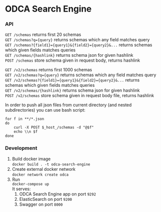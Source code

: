 # ODCA Search Engine

### API
`GET /schemas` returns first 20 schemas  
`GET /schemas?q={query}` returns schemas which any field matches query  
`GET /schemas?{field1}={query1}&{field2}={query2}&...` returns schemas which given fields matches queries  
`GET /schemas/{hashlink}` returns schema json for given hashlink  
`POST /schemas` store schema given in request body, returns hashlink

`GET /v2/schemas` returns first 1000 schemas  
`GET /v2/schemas?q={query}` returns schemas which any field matches query  
`GET /v2/schemas?{field1}={query1}&{field2}={query2}&...` returns schemas which given fields matches queries  
`GET /v2/schemas/{hashlink}` returns schema json for given hashlink  
`POST /v2/schemas` store schema given in request body file, returns hashlink

In order to push all json files from current directory (and nested subdirectories) you can use bash script:
```
for f in **/*.json
do
    curl -X POST $_host_/schemas -d "@$f"
    echo \\n $f
done
```

### Development

1. Build docker image  
`docker build . -t odca-search-engine`  
1. Create external docker network  
`docker network create odca`  
1. Run  
`docker-compose up`  
It serves:
   1. ODCA Search Engine app on port `9292`
   1. ElasticSearch on port `9200`
   1. Swagger on port `8000`
